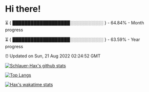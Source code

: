 # Hi there!

⏳ { ███████████████████░░░░░░░░░░░ } - 64.84% - Month progress

⏳ { ███████████████████░░░░░░░░░░░ } - 63.59% - Year progress

⏰ Updated on Sun, 21 Aug 2022 02:24:52 GMT


[![Schlauer-Hax's github stats](https://github-readme-stats.vercel.app/api?username=Schlauer-Hax&show_icons=true&theme=dark&count_private=true)](https://github.com/Schlauer-Hax)


[![Top Langs](https://github-readme-stats.vercel.app/api/top-langs/?username=Schlauer-Hax&layout=compact&theme=dark)](https://github.com/Schlauer-Hax?tab=repositories)


[![Hax's wakatime stats](https://github-readme-stats.vercel.app/api/wakatime?username=Hax&theme=dark)](https://wakatime.com/@Hax)

